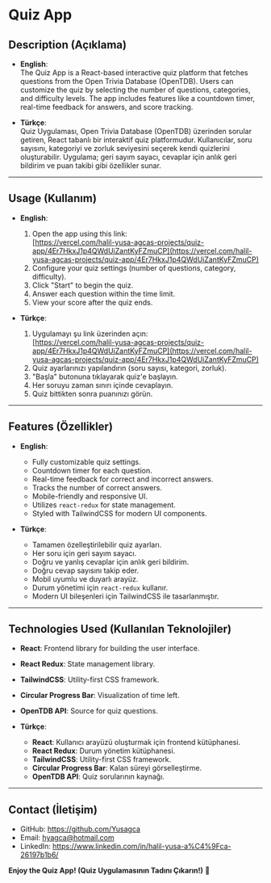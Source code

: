 # Quiz App

## Description (Açıklama)

- **English**:  
  The Quiz App is a React-based interactive quiz platform that fetches questions from the Open Trivia Database (OpenTDB). Users can customize the quiz by selecting the number of questions, categories, and difficulty levels. The app includes features like a countdown timer, real-time feedback for answers, and score tracking.

- **Türkçe**:  
  Quiz Uygulaması, Open Trivia Database (OpenTDB) üzerinden sorular getiren, React tabanlı bir interaktif quiz platformudur. Kullanıcılar, soru sayısını, kategoriyi ve zorluk seviyesini seçerek kendi quizlerini oluşturabilir. Uygulama; geri sayım sayacı, cevaplar için anlık geri bildirim ve puan takibi gibi özellikler sunar.

---

## Usage (Kullanım)

- **English**:
  1. Open the app using this link:  
     [https://vercel.com/halil-yusa-agcas-projects/quiz-app/4Er7HkxJ1p4QWdUiZantKyFZmuCP](https://vercel.com/halil-yusa-agcas-projects/quiz-app/4Er7HkxJ1p4QWdUiZantKyFZmuCP)
  2. Configure your quiz settings (number of questions, category, difficulty).
  3. Click "Start" to begin the quiz.
  4. Answer each question within the time limit.
  5. View your score after the quiz ends.

- **Türkçe**:
  1. Uygulamayı şu link üzerinden açın:  
     [https://vercel.com/halil-yusa-agcas-projects/quiz-app/4Er7HkxJ1p4QWdUiZantKyFZmuCP](https://vercel.com/halil-yusa-agcas-projects/quiz-app/4Er7HkxJ1p4QWdUiZantKyFZmuCP)
  2. Quiz ayarlarınızı yapılandırın (soru sayısı, kategori, zorluk).
  3. "Başla" butonuna tıklayarak quiz'e başlayın.
  4. Her soruyu zaman sınırı içinde cevaplayın.
  5. Quiz bittikten sonra puanınızı görün.

---

## Features (Özellikler)

- **English**:  
  - Fully customizable quiz settings.
  - Countdown timer for each question.
  - Real-time feedback for correct and incorrect answers.
  - Tracks the number of correct answers.
  - Mobile-friendly and responsive UI.
  - Utilizes `react-redux` for state management.
  - Styled with TailwindCSS for modern UI components.

- **Türkçe**:  
  - Tamamen özelleştirilebilir quiz ayarları.
  - Her soru için geri sayım sayacı.
  - Doğru ve yanlış cevaplar için anlık geri bildirim.
  - Doğru cevap sayısını takip eder.
  - Mobil uyumlu ve duyarlı arayüz.
  - Durum yönetimi için `react-redux` kullanır.
  - Modern UI bileşenleri için TailwindCSS ile tasarlanmıştır.

---

## Technologies Used (Kullanılan Teknolojiler)

- **React**: Frontend library for building the user interface.
- **React Redux**: State management library.
- **TailwindCSS**: Utility-first CSS framework.
- **Circular Progress Bar**: Visualization of time left.
- **OpenTDB API**: Source for quiz questions.

- **Türkçe**:
  - **React**: Kullanıcı arayüzü oluşturmak için frontend kütüphanesi.
  - **React Redux**: Durum yönetim kütüphanesi.
  - **TailwindCSS**: Utility-first CSS framework.
  - **Circular Progress Bar**: Kalan süreyi görselleştirme.
  - **OpenTDB API**: Quiz sorularının kaynağı.

---

## Contact (İletişim)

- GitHub: https://github.com/Yusagca
- Email: hyagca@hotmail.com
- LinkedIn: https://www.linkedin.com/in/halil-yusa-a%C4%9Fca-26197b1b6/

**Enjoy the Quiz App! (Quiz Uygulamasının Tadını Çıkarın!)** 🎉
